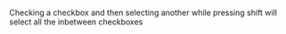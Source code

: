 Checking a checkbox and then selecting another while pressing shift will select all the inbetween checkboxes
